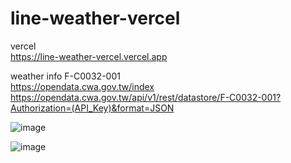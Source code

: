 # line-weather-vercel  
vercel  
https://line-weather-vercel.vercel.app

weather info F-C0032-001  
https://opendata.cwa.gov.tw/index  
https://opendata.cwa.gov.tw/api/v1/rest/datastore/F-C0032-001?Authorization=(API_Key)&format=JSON  


![image](https://github.com/miyachun/line-weather-vercel/blob/main/line.png)  

  
![image](https://github.com/miyachun/line-weather-vercel/blob/main/demo.jpg)



